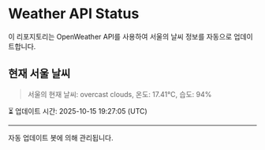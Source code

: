 
# Weather API Status

이 리포지토리는 OpenWeather API를 사용하여 서울의 날씨 정보를 자동으로 업데이트합니다.

## 현재 서울 날씨
> 서울의 현재 날씨: overcast clouds, 온도: 17.41°C, 습도: 94%

⏳ 업데이트 시간: 2025-10-15 19:27:05 (UTC)

---
자동 업데이트 봇에 의해 관리됩니다.
